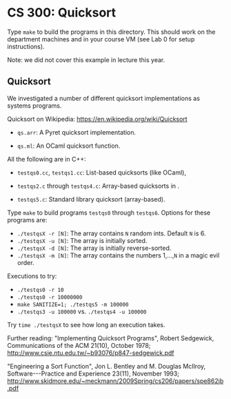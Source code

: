 CS 300: Quicksort
=====================================

Type `make` to build the programs in this directory. This should work on
the department machines and in your course VM (see Lab 0 for setup
instructions).

Note: we did not cover this example in lecture this year.

Quicksort
---------

We investigated a number of different quicksort implementations as
systems programs.

Quicksort on Wikipedia: https://en.wikipedia.org/wiki/Quicksort

* `qs.arr`: A Pyret quicksort implementation.

* `qs.ml`: An OCaml quicksort function.

All the following are in C++:

* `testqs0.cc`, `testqs1.cc`: List-based quicksorts (like OCaml),

* `testqs2.c` through `testqs4.c`: Array-based quicksorts in .

* `testqs5.c`: Standard library quicksort (array-based).

Type `make` to build programs `testqs0` through `testqs6`. Options for
these programs are:

* `./testqsX -r [N]`: The array contains `N` random ints. Default `N`
  is 6.
* `./testqsX -u [N]`: The array is initially sorted.
* `./testqsX -d [N]`: The array is initially reverse-sorted.
* `./testqsX -m [N]`: The array contains the numbers 1,...,`N` in a
  magic evil order.

Executions to try:

* `./testqs0 -r 10`
* `./testqs0 -r 10000000`
* `make SANITIZE=1; ./testqs5 -m 100000`
* `./testqs3 -u 100000` vs. `./testqs4 -u 100000`

Try `time ./testqsX` to see how long an execution takes.

Further reading: "Implementing Quicksort Programs", Robert Sedgewick,
Communications of the ACM 21(10), October 1978;
http://www.csie.ntu.edu.tw/~b93076/p847-sedgewick.pdf

"Engineering a Sort Function", Jon L. Bentley and M. Douglas McIlroy,
Software---Practice and Experience 23(11), November 1993;
http://www.skidmore.edu/~meckmann/2009Spring/cs206/papers/spe862jb.pdf


